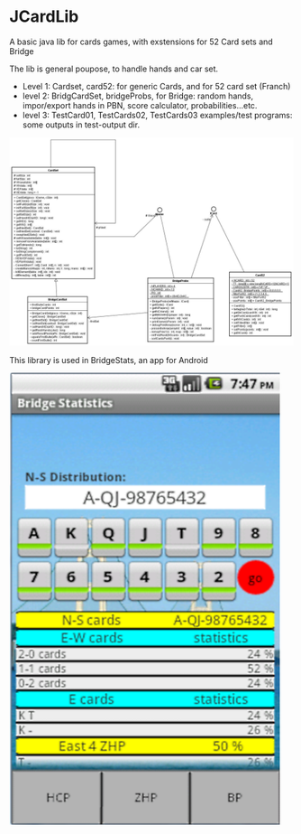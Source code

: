 # JCardLib
A basic java lib for cards games, with exstensions for 52 Card sets and Bridge

The lib is general poupose, to handle hands and car set.
-  Level 1: Cardset, card52: for generic Cards, and for 52 card set (Franch)
-  level 2: BridgCardSet, bridgeProbs, for Bridge: random hands, impor/export hands in PBN, score calculator, probabilities...etc.
-  level 3: TestCard01, TestCards02, TestCards03 examples/test programs: some outputs in test-output dir.

![ Classes ](./uml01.jpg)

This library is used in BridgeStats, an app for Android

![screenshot](./screenshot3.png)
